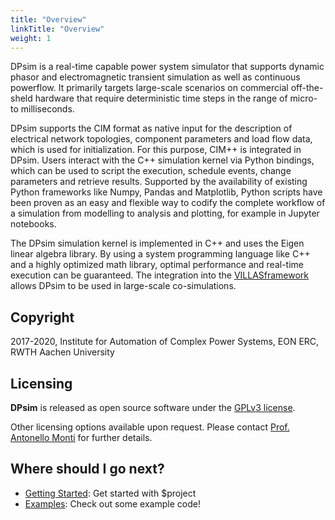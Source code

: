 ```yaml
---
title: "Overview"
linkTitle: "Overview"
weight: 1
---
```


DPsim is a real-time capable power system simulator that supports dynamic phasor and electromagnetic transient simulation as well as continuous powerflow. It primarily targets large-scale scenarios on commercial off-the-sheld hardware that require deterministic time steps in the range of micro- to milliseconds. 

DPsim supports the CIM format as native input for the description of electrical network topologies, component parameters and load flow data, which is used for initialization. For this purpose, CIM++ is integrated in DPsim. 
Users interact with the C++ simulation kernel via Python bindings, which can be used to script the execution, schedule events, change parameters and retrieve results. Supported by the availability of existing Python frameworks like Numpy, Pandas and Matplotlib, Python scripts have been proven as an easy and flexible way to codify the complete workflow of a simulation from modelling to analysis and plotting, for example in Jupyter notebooks.

The DPsim simulation kernel is implemented in C++ and uses the Eigen linear algebra library. By using a system programming language like C++ and a highly optimized math library, optimal performance and real-time execution can be guaranteed.
The integration into the [VILLASframework](https://git.rwth-aachen.de/acs/public/villas/node) allows DPsim to be used in large-scale co-simulations.


## Copyright

2017-2020, Institute for Automation of Complex Power Systems, EON ERC, RWTH Aachen University

## Licensing

__DPsim__ is released as open source software under the [GPLv3 license](https://www.gnu.org/licenses/gpl-3.0.en.html).

Other licensing options available upon request.
Please contact [Prof. Antonello Monti](mailto:amonti@eonerc.rwth-aachen.de) for further details.


## Where should I go next?

* [Getting Started](/getting-started/): Get started with $project
* [Examples](/examples/): Check out some example code!

